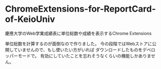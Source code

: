 ChromeExtensions-for-ReportCard-of-KeioUniv
===========================================

慶應大学のWeb学業成績表に単位総数や成績を表示するChrome Extensions

単位総数を計算するのが面倒なので作りました。
今の段階ではWebストアに公開していませんので、もし使いたい方がいれば
ダウンロードしたものをデベロッパーモードで。
有効にしていたことを忘れそうなくらいの機能しかありません。

